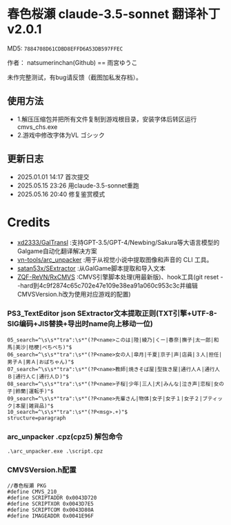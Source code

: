 # 春色桜瀬 claude-3.5-sonnet 翻译补丁 v2.0.1

MD5: `7884708D61CDBD8EFFD6A53DB597FFEC`

作者： natsumerinchan(Github) == 雨宮ゆうこ

未作完整测试，有bug请反馈（截图加私发存档）。

## 使用方法
- 1.解压压缩包并把所有文件复制到游戏根目录，安装字体后转区运行cmvs_chs.exe
- 2.游戏中修改字体为VL ゴシック

## 更新日志
- 2025.01.01 14:17 首次提交
- 2025.05.15 23:26 用claude-3.5-sonnet重跑
- 2025.05.16 20:40 修复鉴赏模式

# Credits

- [xd2333/GalTransl](https://github.com/xd2333/GalTransl.git) :支持GPT-3.5/GPT-4/Newbing/Sakura等大语言模型的Galgame自动化翻译解决方案
- [vn-tools/arc_unpacker](https://github.com/vn-tools/arc_unpacker.git) :用于从视觉小说中提取图像和声音的 CLI 工具。
- [satan53x/SExtractor](https://github.com/satan53x/SExtractor.git) :从GalGame脚本提取和导入文本
- [ZQF-ReVN/RxCMVS](https://github.com/ZQF-ReVN/RxCMVS.git) :CMVS引擎脚本处理(用最新版)、hook工具(git reset --hard到4c9f2874c65c702e47e109e38ea91a060c953c3c并编辑CMVSVersion.h改为使用对应游戏的配置)

### PS3_TextEditor json SExtractor文本提取正则(TXT引擎+UTF-8-SIG编码+JIS替换+导出时name向上移动一位)
```
05_search=^\s\s*"tra":\s*"(?P<name>このは|陸|綾乃|くー|春奈|撫子|太一郎|和馬|美沙|桔梗|ぺちぺち)"$
06_search=^\s\s*"tra":\s*"(?P<name>女の人|皐月|千夏|京子|声|店員|３人|担任|男子Ａ|男Ａ|おばちゃん)"$
07_search=^\s\s*"tra":\s*"(?P<name>教師|焼きそば屋|型抜き屋|通行人Ａ|通行人Ｂ|通行人Ｃ|通行人Ｄ)"$
08_search=^\s\s*"tra":\s*"(?P<name>子桜|少年|三人|犬|みんな|泣き声|恋桜|女の子|鈴蘭|運転手)"$
09_search=^\s\s*"tra":\s*"(?P<name>先輩さん|物体|女子|女子１|女子２|ブティック|本屋|雑貨品)"$
10_search=^\s\s*"tra":\s*"(?P<msg>.+)"$
structure=paragraph
```

### arc_unpacker .cpz(cpz5) 解包命令
```
.\arc_unpacker.exe .\script.cpz
```

### CMVSVersion.h配置
```
//春色桜瀬 PKG
#define CMVS_210_
#define SCRIPTADDR 0x0043D720
#define SCRIPTXOR 0x0043D7E5
#define SCRIPTCOM 0x0043D80A
#define IMAGEADDR 0x0041E96F
```
